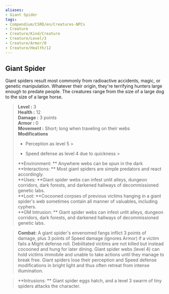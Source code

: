 ```yaml
---
aliases:
- Giant Spider
tags:
- Compendium/CSRD/en/Creatures-NPCs
- Creature
- Creature/Kind/Creature
- Creature/Level/3
- Creature/Armor/0
- Creature/Health/12
---
```


  
## Giant Spider  
Giant spiders result most commonly from radioactive accidents, magic, or genetic manipulation. Whatever their origin, they're terrifying hunters large enough to predate people. The creatures range from the size of a large dog to the size of a large horse.  

  
> **Level :** 3  
> **Health :** 12  
> **Damage :** 3 points  
> **Armor :** 0  
> **Movement :** Short; long when traveling on their webs  
> **Modifications**  
>- Perception as level 5 >
>  
>- Speed defense as level 4 due to quickness >
>  
> **Environment: ** Anywhere webs can be spun in the dark  
> **Interactions: ** Most giant spiders are simple predators and react accordingly.  
> **Uses: **Giant spider webs can infest unlit alleys, dungeon corridors, dark forests, and darkened hallways of decommissioned genetic labs.  
> **Loot: **Cocooned corpses of previous victims hanging in a giant spider's web sometimes contain all manner of valuables, including cyphers.  
> **GM Intrusion: ** Giant spider webs can infest unlit alleys, dungeon corridors, dark forests, and darkened hallways of decommissioned genetic labs.  

> **Combat:** 
> A giant spider's envenomed fangs inflict 3 points of damage, plus 3 points of Speed damage (ignores Armor) if a victim fails a Might defense roll. Debilitated victims are not killed but instead cocooned and hung for later dining. Giant spider webs (level 4) can hold victims immobile and unable to take actions until they manage to break free.
Giant spiders lose their perception and Speed defense modifications in bright light and thus often retreat from intense illumination.  
  

> **Intrusions: ** 
> Giant spider eggs hatch, and a level 3 swarm of tiny spiders attacks the character.  

